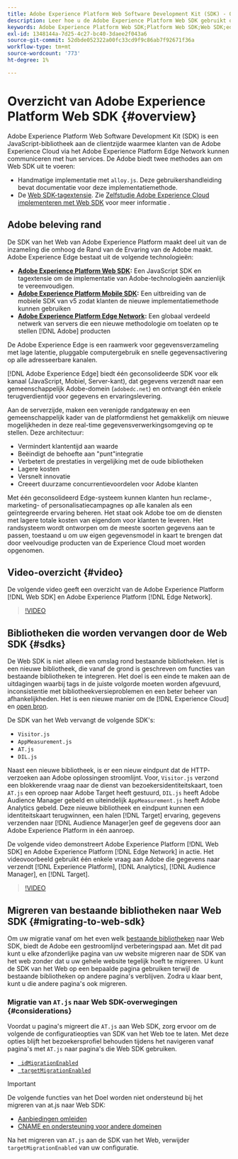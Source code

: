 ```yaml
---
title: Adobe Experience Platform Web Software Development Kit (SDK) - Overzicht
description: Leer hoe u de Adobe Experience Platform Web SDK gebruikt om de mogelijkheden van het platform in uw website te integreren.
keywords: Adobe Experience Platform Web SDK;Platform Web SDK;Web SDK;edge;Visitor.js;AppMeasurement.js;AT.js;DIL.js;web sdk;SDK;web SDK;Launch;launch
exl-id: 1348144a-7d25-4c27-bc40-3daee2f043a6
source-git-commit: 52dbde052322a00fc33cd9f9c86ab7f92671f36a
workflow-type: tm+mt
source-wordcount: '773'
ht-degree: 1%

---
```


# Overzicht van Adobe Experience Platform Web SDK {#overview}

Adobe Experience Platform Web Software Development Kit (SDK) is een JavaScript-bibliotheek aan de clientzijde waarmee klanten van de Adobe Experience Cloud via het Adobe Experience Platform Edge Network kunnen communiceren met hun services. De Adobe biedt twee methodes aan om Web SDK uit te voeren:

* Handmatige implementatie met `alloy.js`. Deze gebruikershandleiding bevat documentatie voor deze implementatiemethode.
* De [Web SDK-tagextensie](../tags/extensions/client/web-sdk/web-sdk-extension-configuration.md). Zie [Zelfstudie Adobe Experience Cloud implementeren met Web SDK](https://experienceleague.adobe.com/docs/platform-learn/implement-web-sdk/overview.html) voor meer informatie .

## Adobe beleving rand

De SDK van het Web van Adobe Experience Platform maakt deel uit van de inzameling die omhoog de Rand van de Ervaring van de Adobe maakt. Adobe Experience Edge bestaat uit de volgende technologieën:

* **[Adobe Experience Platform Web SDK](#overview):** Een JavaScript SDK en tagextensie om de implementatie van Adobe-technologieën aanzienlijk te vereenvoudigen.
* **[Adobe Experience Platform Mobile SDK](https://developer.adobe.com/client-sdks/documentation/):** Een uitbreiding van de mobiele SDK van v5 zodat klanten de nieuwe implementatiemethode kunnen gebruiken
* **[Adobe Experience Platform Edge Network](../server-api/overview.md):** Een globaal verdeeld netwerk van servers die een nieuwe methodologie om toelaten op te stellen [!DNL Adobe] producten

De Adobe Experience Edge is een raamwerk voor gegevensverzameling met lage latentie, pluggable computergebruik en snelle gegevensactivering op alle adresseerbare kanalen.

[!DNL Adobe Experience Edge] biedt één geconsolideerde SDK voor elk kanaal (JavaScript, Mobiel, Server-kant), dat gegevens verzendt naar een gemeenschappelijk Adobe-domein (`adobedc.net`) en ontvangt één enkele terugverdientijd voor gegevens en ervaringslevering.

Aan de serverzijde, maken een verenigde randgateway en een gemeenschappelijk kader van de platformdienst het gemakkelijk om nieuwe mogelijkheden in deze real-time gegevensverwerkingsomgeving op te stellen. Deze architectuur:

* Vermindert klantentijd aan waarde
* Beëindigt de behoefte aan &quot;punt&quot;integratie
* Verbetert de prestaties in vergelijking met de oude bibliotheken
* Lagere kosten
* Versnelt innovatie
* Creeert duurzame concurrentievoordelen voor Adobe klanten

Met één geconsolideerd Edge-systeem kunnen klanten hun reclame-, marketing- of personalisatiecampagnes op alle kanalen als een geïntegreerde ervaring beheren. Het staat ook Adobe toe om de diensten met lagere totale kosten van eigendom voor klanten te leveren. Het randsysteem wordt ontworpen om de meeste soorten gegevens aan te passen, toestaand u om uw eigen gegevensmodel in kaart te brengen dat door veelvoudige producten van de Experience Cloud moet worden opgenomen.

## Video-overzicht {#video}

De volgende video geeft een overzicht van de Adobe Experience Platform [!DNL Web SDK] en Adobe Experience Platform [!DNL Edge Network].

>[!VIDEO](https://video.tv.adobe.com/v/34141?quality=12&learn=on)

## Bibliotheken die worden vervangen door de Web SDK {#sdks}

De Web SDK is niet alleen een omslag rond bestaande bibliotheken. Het is een nieuwe bibliotheek, die vanaf de grond is geschreven om functies van bestaande bibliotheken te integreren. Het doel is een einde te maken aan de uitdagingen waarbij tags in de juiste volgorde moeten worden afgevuurd, inconsistentie met bibliotheekversieproblemen en een beter beheer van afhankelijkheden. Het is een nieuwe manier om de [!DNL Experience Cloud] en [open bron](https://github.com/adobe/alloy).

De SDK van het Web vervangt de volgende SDK&#39;s:

* `Visitor.js`
* `AppMeasurement.js`
* `AT.js`
* `DIL.js`

Naast een nieuwe bibliotheek, is er een nieuw eindpunt dat de HTTP- verzoeken aan Adobe oplossingen stroomlijnt. Voor, `Visitor.js` verzond een blokkerende vraag naar de dienst van bezoekersidentiteitskaart, toen `AT.js` een oproep naar Adobe Target heeft gestuurd, `DIL.js` heeft Adobe Audience Manager gebeld en uiteindelijk `AppMeasurement.js` heeft Adobe Analytics gebeld. Deze nieuwe bibliotheek en eindpunt kunnen een identiteitskaart terugwinnen, een halen [!DNL Target] ervaring, gegevens verzenden naar [!DNL Audience Manager]en geef de gegevens door aan Adobe Experience Platform in één aanroep.

De volgende video demonstreert Adobe Experience Platform [!DNL Web SDK] en Adobe Experience Platform [!DNL Edge Network] in actie. Het videovoorbeeld gebruikt één enkele vraag aan Adobe die gegevens naar verzendt [!DNL Experience Platform], [!DNL Analytics], [!DNL Audience Manager], en [!DNL Target].

>[!VIDEO](https://video.tv.adobe.com/v/34148)

## Migreren van bestaande bibliotheken naar Web SDK {#migrating-to-web-sdk}

Om uw migratie vanaf om het even welk [bestaande bibliotheken](#sdks) naar Web SDK, biedt de Adobe een gestroomlijnd verbeteringspad aan. Met dit pad kunt u elke afzonderlijke pagina van uw website migreren naar de SDK van het web zonder dat u uw gehele website tegelijk hoeft te migreren. U kunt de SDK van het Web op een bepaalde pagina gebruiken terwijl de bestaande bibliotheken op andere pagina&#39;s verblijven. Zodra u klaar bent, kunt u die andere pagina&#39;s ook migreren.

### Migratie van `AT.js` naar Web SDK-overwegingen {#considerations}

Voordat u pagina&#39;s migreert die `AT.js` aan Web SDK, zorg ervoor om de volgende de configuratieopties van SDK van het Web toe te laten. Met deze opties blijft het bezoekersprofiel behouden tijdens het navigeren vanaf pagina&#39;s met `AT.js` naar pagina&#39;s die Web SDK gebruiken.

* [` idMigrationEnabled`](fundamentals/configuring-the-sdk.md#id-migration-enabled)
* [` targetMigrationEnabled`](fundamentals/configuring-the-sdk.md#targetMigrationEnabled)


>[!IMPORTANT]
>
>De volgende functies van het Doel worden niet ondersteund bij het migreren van at.js naar Web SDK:
>
>* [Aanbiedingen omleiden](https://experienceleague.adobe.com/docs/target/using/experiences/offers/offer-redirect.html)
>* [CNAME en ondersteuning voor andere domeinen](https://experienceleague.adobe.com/docs/target-dev/developer/client-side/at-js-implementation/atjs-cookies.html)

Na het migreren van `AT.js` aan de SDK van het Web, verwijder `targetMigrationEnabled` van uw configuratie.
